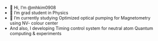 - 👋 Hi, I’m @mhkim0908
- 👀 I’m grad student in Physics
- 🌱 I’m currently studying Optimized optical pumping for Magnetometry using NV- colour center
-  And also, I developing Timing control system for neutral atom Quantum computing & experiments 

<!---
mhkim0908/mhkim0908 is a ✨ special ✨ repository because its `README.md` (this file) appears on your GitHub profile.
You can click the Preview link to take a look at your changes.
--->
